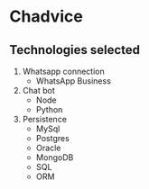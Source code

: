 # Chadvice

##  Technologies selected

1. Whatsapp connection
    * WhatsApp Business
2. Chat bot
    * Node
    * Python
3. Persistence
    * MySql
    * Postgres
    * Oracle
    * MongoDB 
    * SQL 
    * ORM